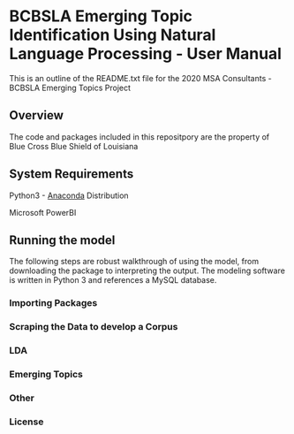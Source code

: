 # BCBSLA Emerging Topic Identification Using Natural Language Processing - User Manual

This is an outline of the README.txt file for the 2020 MSA Consultants - BCBSLA Emerging Topics Project

## Overview

The code and packages included in this repositpory are the property of Blue Cross Blue Shield of Louisiana

## System Requirements

Python3  -  [Anaconda](https://www.anaconda.com/) Distribution

Microsoft PowerBI

## Running the model

The following steps are robust walkthrough of using the model, from downloading the package to interpreting the output. The modeling software is written in Python 3 and references a MySQL database.

### Importing Packages

### Scraping the Data to develop a Corpus

### LDA

### Emerging Topics

### Other

### License
